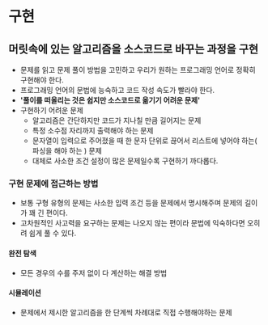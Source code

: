 # 구현

## 머릿속에 있는 알고리즘을 소스코드로 바꾸는 과정을 구현

* 문제를 읽고 문제 풀이 방법을 고민하고 우리가 원하는 프로그래밍 언어로 정확히 구현해야 한다.
* 프로그래밍 언어의 문법에 능숙하고 코드 작성 속도가 빨라야 한다.
* **'풀이를 떠올리는 것은 쉽지만 소스코드로 옮기기 어려운 문제'**
* 구현하기 어려운 문제
  * 알고리즘은 간단하지만 코드가 지나칠 만큼 길어지는 문제
  * 특정 소수점 자리까지 출력해야 하는 문제
  * 문자열이 입력으로 주어졌을 때 한 문자 단위로 끊어서 리스트에 넣어야 하는\( 파싱을 해야 하는 \) 문제
  * 대체로 사소한 조건 설정이 많은 문제일수록 구현하기 까다롭다.



### 구현 문제에 접근하는 방법

* 보통 구형 유형의 문제는 사소한 입력 조건 등을 문제에서 명시해주며 문제의 길이가 꽤 긴 편이다.
* 고차원적인 사고력을 요구하는 문제는 나오지 않는 편이라 문법에 익숙하다면 오히려 쉽게 풀 수 있다.



#### 완전 탐색

* 모든 경우의 수를 주저 없이 다 계산하는 해결 방법



#### 시뮬레이션

* 문제에서 제시한 알고리즘을 한 단계씩 차례대로 직접 수행해야하는 문제



